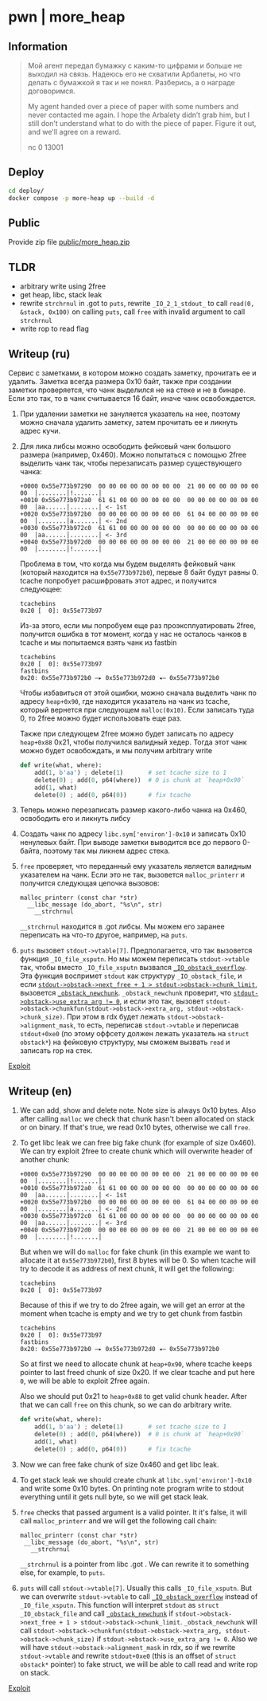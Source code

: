 # pwn | more_heap

## Information

> Мой агент передал бумажку с каким-то цифрами и больше не выходил на связь. Надеюсь его не схватили Арбалеты, но что делать с бумажкой я так и не понял. Разберись, а о награде договоримся.
>
> My agent handed over a piece of paper with some numbers and never contacted me again. I hope the Arbalety didn’t grab him, but I still don’t understand what to do with the piece of paper. Figure it out, and we'll agree on a reward.
> 
> nc 0 13001

## Deploy

```sh
cd deploy/
docker compose -p more-heap up --build -d
```

## Public

Provide zip file [public/more_heap.zip](./public/more_heap.zip)

## TLDR

- arbitrary write using 2free
- get heap, libc, stack leak
- rewrite `strchrnul` in .got to `puts`, rewrite `_IO_2_1_stdout_` to call `read(0, &stack, 0x100)` on calling `puts`, call `free` with invalid argument to call `strchrnul`
- write rop to read flag

## Writeup (ru)

Сервис с заметками, в котором можно создать заметку, прочитать ее и удалить. Заметка всегда размера 0x10 байт, также при создании заметки проверяется, что чанк выделился не на стеке и не в бинаре. Если это так, то в чанк считывается 16 байт, иначе чанк освобождается. 

1. При удалении заметки не зануляется указатель на нее, поэтому можно сначала удалить заметку, затем прочитать ее и ликнуть адрес кучи.
2. Для лика либсы можно освободить фейковый чанк большого размера (например, 0x460). Можно попытаться с помощью 2free выделить чанк так, чтобы перезаписать размер существующего чанка:
    ```
    +0000 0x55e773b97290  00 00 00 00 00 00 00 00  21 00 00 00 00 00 00 00  │........│!.......│
    +0010 0x55e773b972a0  61 61 00 00 00 00 00 00  00 00 00 00 00 00 00 00  │aa......│........│ <- 1st
    +0020 0x55e773b972b0  00 00 00 00 00 00 00 00  61 04 00 00 00 00 00 00  │........│a.......│ <- 2nd
    +0030 0x55e773b972c0  61 61 00 00 00 00 00 00  00 00 00 00 00 00 00 00  │aa......│........│ <- 3rd
    +0040 0x55e773b972d0  00 00 00 00 00 00 00 00  21 00 00 00 00 00 00 00  │........│!.......│
    ```
    Проблема в том, что когда мы будем выделять фейковый чанк (который находится на `0x55e773b972b0`), первые 8 байт будут равны 0. tcache попробует расшифровать этот адрес, и получится следующее:
    ```
    tcachebins
    0x20 [  0]: 0x55e773b97
    ```
    Из-за этого, если мы попробуем еще раз проэксплуатировать 2free, получится ошибка в тот момент, когда у нас не осталось чанков в tcache и мы попытаемся взять чанк из fastbin
    ```
    tcachebins
    0x20 [  0]: 0x55e773b97
    fastbins
    0x20: 0x55e773b972b0 —▸ 0x55e773b972d0 ◂— 0x55e773b972b0
    ```
    Чтобы избавиться от этой ошибки, можно сначала выделить чанк по адресу `heap+0x90`, где находится указатель на чанк из tcache, который вернется при следующем `malloc(0x10)`. Если записать туда 0, то 2free можно будет использовать еще раз.

    Также при следующем 2free можно будет записать по адресу `heap+0x88` 0x21, чтобы получился валидный хедер. Тогда этот чанк можно будет освобождать, и мы получим arbitrary write
    ```py
    def write(what, where):
        add(1, b'aa') ; delete(1)       # set tcache size to 1
        delete(0) ; add(0, p64(where))  # 0 is chunk at `heap+0x90`
        add(1, what)
        delete(0) ; add(0, p64(0))      # fix tcache
    ```
3. Теперь можно перезаписать размер какого-либо чанка на 0x460, освободить его и ликнуть либсу
4. Создать чанк по адресу `libc.sym['environ']-0x10` и записать 0x10 ненулевых байт. При выводе заметки выводится все до первого 0-байта, поэтому так мы ликнем адрес стека.
5. `free` проверяет, что переданный ему указатель является валидным указателем на чанк. Если это не так, вызовется `malloc_printerr` и получится следующая цепочка вызовов:
   ```
   malloc_printerr (const char *str)
     __libc_message (do_abort, "%s\n", str)
       __strchrnul
   ```
   `__strchrnul` находится в .got либсы. Мы можем его заранее переписать на что-то другое, например, на `puts`. 
6. `puts` вызовет `stdout->vtable[7]`. Предполагается, что так вызовется функция `_IO_file_xsputn`. Но мы можем переписать `stdout->vtable` так, чтобы вместо `_IO_file_xsputn` вызвался [`_IO_obstack_overflow`](https://elixir.bootlin.com/glibc/glibc-2.35/source/libio/obprintf.c#L39). Эта функция воспримет `stdout` как структуру `_IO_obstack_file`, и если [`stdout->obstack->next_free + 1 > stdout->obstack->chunk_limit`](https://elixir.bootlin.com/glibc/glibc-2.35/source/malloc/obstack.h#L317), вызовется [`_obstack_newchunk`](https://elixir.bootlin.com/glibc/glibc-2.35/source/malloc/obstack.c#L245). `_obstack_newchunk` проверит, что [`stdout->obstack->use_extra_arg != 0`](https://elixir.bootlin.com/glibc/glibc-2.35/source/malloc/obstack.c#L121), и если это так, вызовет `stdout->obstack->chunkfun(stdout->obstack->extra_arg, stdout->obstack->chunk_size)`. При этом в rdx будет лежать `stdout->obstack->alignment_mask`, то есть, переписав `stdout->vtable` и переписав `stdout+0xe0` (по этому оффсету должен лежать указатель на `struct obstack*`) на фейковую структуру, мы сможем вызвать `read` и записать rop на стек.

[Exploit](./solve/sploit.py)

## Writeup (en)

1. We can add, show and delete note. Note size is always 0x10 bytes. Also after calling `malloc` we check that chunk hasn't been allocated on stack or on binary. If that's true, we read 0x10 bytes, otherwise we call `free`.
2. To get libc leak we can free big fake chunk (for example of size 0x460). We can try exploit 2free to create chunk which will overwrite header of another chunk:
    ```
    +0000 0x55e773b97290  00 00 00 00 00 00 00 00  21 00 00 00 00 00 00 00  │........│!.......│
    +0010 0x55e773b972a0  61 61 00 00 00 00 00 00  00 00 00 00 00 00 00 00  │aa......│........│ <- 1st
    +0020 0x55e773b972b0  00 00 00 00 00 00 00 00  61 04 00 00 00 00 00 00  │........│a.......│ <- 2nd
    +0030 0x55e773b972c0  61 61 00 00 00 00 00 00  00 00 00 00 00 00 00 00  │aa......│........│ <- 3rd
    +0040 0x55e773b972d0  00 00 00 00 00 00 00 00  21 00 00 00 00 00 00 00  │........│!.......│
    ```
    But when we will do `malloc` for fake chunk (in this example we want to allocate it at `0x55e773b972b0`), first 8 bytes will be 0. So when tcache will try to decode it as address of next chunk, it will get the following:
    ```
    tcachebins
    0x20 [  0]: 0x55e773b97
    ```
    Because of this if we try to do 2free again, we will get an error at the moment when tcache is empty and we try to get chunk from fastbin
    ```
    tcachebins
    0x20 [  0]: 0x55e773b97
    fastbins
    0x20: 0x55e773b972b0 —▸ 0x55e773b972d0 ◂— 0x55e773b972b0
    ```
    So at first we need to allocate chunk at `heap+0x90`, where tcache keeps pointer to last freed chunk of size 0x20. If we clear tcache and put here `0`, we will be able to exploit 2free again.

    Also we should put 0x21 to `heap+0x88` to get valid chunk header. After that we can call `free` on this chunk, so we can do arbitrary write.
    ```py
    def write(what, where):
        add(1, b'aa') ; delete(1)       # set tcache size to 1
        delete(0) ; add(0, p64(where))  # 0 is chunk at `heap+0x90`
        add(1, what)
        delete(0) ; add(0, p64(0))      # fix tcache
    ```
3. Now we can free fake chunk of size 0x460 and get libc leak.
4. To get stack leak we should create chunk at `libc.sym['environ']-0x10` and write some 0x10 bytes. On printing note program write to stdout everything until it gets null byte, so we will get stack leak.
5. `free` checks that passed argument is a valid pointer. It it's false, it will call `malloc_printerr` and we will get the following call chain:
    ```
   malloc_printerr (const char *str)
     __libc_message (do_abort, "%s\n", str)
       __strchrnul
    ```
    `__strchrnul` is a pointer from libc .got . We can rewrite it to something else, for example, to `puts`.
6. `puts` will call `stdout->vtable[7]`. Usually this calls `_IO_file_xsputn`. But we can overwrite `stdout->vtable` to call [`_IO_obstack_overflow`](https://elixir.bootlin.com/glibc/glibc-2.35/source/libio/obprintf.c#L39) instead of `_IO_file_xsputn`. This function will interpret `stdout` as `struct _IO_obstack_file` and call [`_obstack_newchunk`](https://elixir.bootlin.com/glibc/glibc-2.35/source/malloc/obstack.c#L245) if `stdout->obstack->next_free + 1 > stdout->obstack->chunk_limit`. `_obstack_newchunk` will call `stdout->obstack->chunkfun(stdout->obstack->extra_arg, stdout->obstack->chunk_size)` if `stdout->obstack->use_extra_arg != 0`. Also we will have `stdout->obstack->alignment_mask` in rdx, so if we rewrite `stdout->vtable` and rewrite `stdout+0xe0` (this is an offset of `struct obstack*` pointer) to fake struct, we will be able to call read and write rop on stack.

[Exploit](./solve/sploit.py)